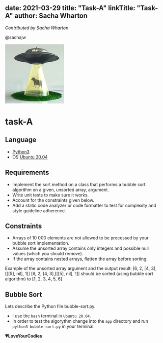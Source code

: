 date: 2021-03-29
title: "Task-A"
linkTitle: "Task-A"
author: Sacha Wharton
---

*Contributed by Sacha Wharton* 

@sachajw

<div>
<img src="./images/ufo-abduct-cow.jpg" alt="task-c" height="192px" width="192x" />
</div>
<p></p>

# task-A

## Language
* [Python3](https://www.python.org/)
* OS [Ubuntu 20.04](https://ubuntu.com/)

## Requirements
* Implement the sort method on a class that performs a bubble sort algorithm on a given, unsorted array, argument.
* Write unit tests to make sure it works.
* Account for the constraints given below.
* Add a static code analyzer or code formatter to test for complexity and style guideline adherence.

## Constraints
* Arrays of 10 000 elements are not allowed to be processed by your bubble sort implementation.
* Assume the unsorted array contains only integers and possible null values (which you should remove).
* If the array contains nested arrays, flatten the array before sorting.

Example of the unsorted array argument and the output result:
[6, 2, [4, 3],[[[5], nil], 1]]
[6, 2, [4, 3],[[[5], nil], 1]]
should be sorted (using bubble sort algorithm) to
[1, 2, 3, 4, 5, 6]

## Bubble Sort
Lets describe the Python file bubble-sort.py.

* I use the ```bash``` terminal in ```Ubuntu 20.04```.
* In order to test the algorythm change into the ```app``` directory and run ```python3 bubble-sort.py``` in your terminal.

**:heartpulse:LoveYourCodies**

